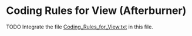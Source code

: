 Coding Rules for View (Afterburner)
===

TODO Integrate the file [Coding_Rules_for_View.txt] in this file.



[//]: # (Links)
[Coding_Rules_for_View.txt]:./../../../design/coding-rules/afterburner/Coding_Rules_for_View.txt
